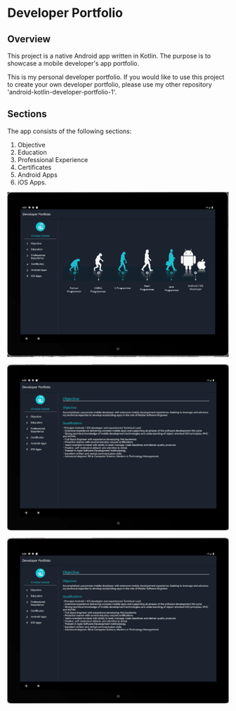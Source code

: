 # Developer Portfolio 

## Overview
This project is a native Android app written in Kotlin. The purpose is to showcase a mobile developer's app portfolio. 

This is my personal developer portfolio. If you would like to use this project to create your own developer portfolio, please use my other repository 'android-kotlin-developer-portfolio-1'.


## Sections
The app consists of the following sections:
1. Objective
2. Education
3. Professional Experience
4. Certificates
5. Android Apps
6. iOS Apps.


![Main Menu](screenshots/screenshot-1.png?raw=true "Main Menu")

![Objective](screenshots/screenshot-2.png?raw=true "Objective")

![Certificates](screenshots/screenshot-2.png?raw=true "Certificates")